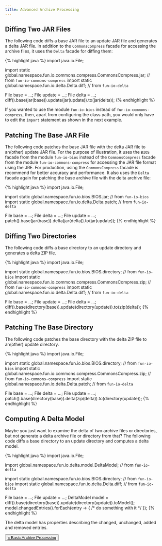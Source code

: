 ```yaml
---
title: Advanced Archive Processing
---
```


## Diffing Two JAR Files

The following code diffs a base JAR file to an update JAR file and generates a delta JAR file.
In addition to the `CommonsCompress` facade for accessing the archive files, it uses the `Delta` facade for diffing 
them:

{% highlight java %}
import java.io.File;

import static global.namespace.fun.io.commons.compress.CommonsCompress.jar; // from `fun-io-commons-compress`
import static global.namespace.fun.io.delta.Delta.diff;                     // from `fun-io-delta`

File base = ...;
File update = ...;
File delta = ...;
diff().base(jar(base)).update(jar(update)).to(jar(delta));
{% endhighlight %}

If you wanted to use the module `fun-io-bios` instead of `fun-io-commons-compress`, then, apart from configuring the 
class path, you would only have to edit the `import` statement as shown in the next example.

## Patching The Base JAR File

The following code patches the base JAR file with the delta JAR file to an(other) update JAR file.
For the purpose of illustration, it uses the `BIOS` facade from the module `fun-io-bios` instead of the 
`CommonsCompress` facade from the module `fun-io-commons-compress` for accessing the JAR file format using the JRE.
For production, using the `CommonsCompress` facade is recommend for better accuracy and performance. 
It also uses the `Delta` facade again for patching the base archive file with the delta archive file:

{% highlight java %}
import java.io.File;

import static global.namespace.fun.io.bios.BIOS.jar;     // from `fun-io-bios`
import static global.namespace.fun.io.delta.Delta.patch; // from `fun-io-delta`

File base = ...;
File delta = ...;
File update = ...;
patch().base(jar(base)).delta(jar(delta)).to(jar(update));
{% endhighlight %}

## Diffing Two Directories

The following code diffs a base directory to an update directory and generates a delta ZIP file.

{% highlight java %}
import java.io.File;

import static global.namespace.fun.io.bios.BIOS.directory;                  // from `fun-io-bios`
import static global.namespace.fun.io.commons.compress.CommonsCompress.zip; // from `fun-io-commons-compress`
import static global.namespace.fun.io.delta.Delta.diff;                     // from `fun-io-delta`

File base = ...;
File update = ...;
File delta = ...;
diff().base(directory(base)).update(directory(update)).to(zip(delta));
{% endhighlight %}

## Patching The Base Directory

The following code patches the base directory with the delta ZIP file to an(other) update directory.

{% highlight java %}
import java.io.File;

import static global.namespace.fun.io.bios.BIOS.directory;                  // from `fun-io-bios`
import static global.namespace.fun.io.commons.compress.CommonsCompress.zip; // from `fun-io-commons-compress`
import static global.namespace.fun.io.delta.Delta.patch;                    // from `fun-io-delta`

File base = ...;
File delta = ...;
File update = ...;
patch().base(directory(base)).delta(zip(delta)).to(directory(update));
{% endhighlight %}

## Computing A Delta Model

Maybe you just want to examine the delta of two archive files or directories, but not generate a delta archive file or directory from that?
The following code diffs a base directory to an update directory and computes a delta model.

{% highlight java %}
import java.io.File;

import global.namespace.fun.io.delta.model.DeltaModel;     // from `fun-io-delta`

import static global.namespace.fun.io.bios.BIOS.directory; // from `fun-io-bios`
import static global.namespace.fun.io.delta.Delta.diff;    // from `fun-io-delta`

File base = ...;
File update = ...;
DeltaModel model = diff().base(directory(base)).update(directory(update)).toModel();
model.changedEntries().forEach(entry -> { /* do something with it */ });
{% endhighlight %}

The delta model has properties describing the changed, unchanged, added and removed entries.

<div class="btn-group d-flex justify-content-center" role="group" aria-label="Pagination">
  <button type="button" class="btn btn-light"><a href="{{ site.baseurl }}{% link basic-archive-processing.md %}">&laquo; Basic Archive Processing</a></button>
</div>
